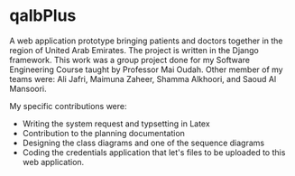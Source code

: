# qalbPlus
A web application prototype bringing patients and doctors together in the region of United Arab Emirates. The project is written in the Django framework. This work was a group project done for my Software Engineering Course taught by Professor Mai Oudah. Other member of my teams were: Ali Jafri, Maimuna Zaheer, Shamma Alkhoori, and Saoud Al Mansoori. 

My specific contributions were: 
- Writing the system request and typsetting in Latex
- Contribution to the planning documentation
- Designing the class diagrams and one of the sequence diagrams
- Coding the credentials application that let's files to be uploaded to this web application.


